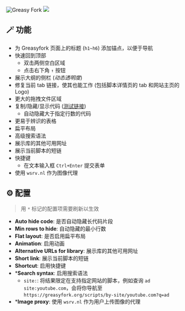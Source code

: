 ![Greasy Fork](https://img.shields.io/greasyfork/dt/467078) [![](https://img.shields.io/badge/Crazy%20Thur.-V%20me%2050-red?logo=kfc)](https://greasyfork.org/rails/active_storage/blobs/redirect/eyJfcmFpbHMiOnsibWVzc2FnZSI6IkJBaHBBaWZvIiwiZXhwIjpudWxsLCJwdXIiOiJibG9iX2lkIn19--10e04ed7ed56ae18d22cec6d675b34fd579cecab/wechat.jpeg?locale=zh-CN)

## 🪄 功能

- 为 Greasyfork 页面上的标题 (`h1~h6`) 添加锚点，以便于导航
- 快速回到顶部
  - 双击两侧空白区域
  - 点击右下角 `↑` 按钮
- 展示大纲的侧栏 (*动态透明度*)
- 修复当前 tab 链接，使其也能工作 (包括脚本详情页的 tab 和网站主页的 Logo)
- 更大的拖拽文件区域
- 复制/隐藏/显示代码 ([测试链接](https://greasyfork.org/scripts/470224))
  - 自动隐藏大于指定行数的代码
- 更易于辨识的表格
- 扁平布局
- 高级搜索语法
- 展示库的其他可用网址
- 展示当前脚本的短链
- 快捷键
    - 在文本输入框 `Ctrl+Enter` 提交表单
- 使用 `wsrv.nl` 作为图像代理

## ⚙️ 配置

> 用 `*` 标记的配置项需要刷新以生效

- **Auto hide code**: 是否自动隐藏长代码片段
- **Min rows to hide**: 自动隐藏的最小行数
- **Flat layout**: 是否启用扁平布局
- **Animation**: 启用动画
- **Alternative URLs for library**: 展示库的其他可用网址
- **Short link**: 展示当前脚本的短链
- **Shortcut**: 启用快捷键
- \***Search syntax**: 启用搜索语法
  - `site:`: 将结果限定在支持指定网站的脚本，例如查询 `ad site:youtube.com`，会将你导航至 `https://greasyfork.org/scripts/by-site/youtube.com?q=ad`
- \***Image proxy**: 使用 `wsrv.nl` 作为用户上传图像的代理
